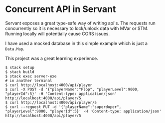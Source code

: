 # Concurrent API in Servant

Servant exposes a great type-safe way of writing api's. The requests run concurrently so it is necessary to lock/unlock data with MVar or STM. Running locally will potentially cause CORS issues.

I have used a mocked database in this simple example which is just a `Data.Map`.

This project was a great learning experience.

```
$ stack setup
$ stack build
$ stack exec server-exe
# in another terminal
$ curl http://localhost:4000/api/player
$ curl -X POST -d '{"playerName":"Plop", "playerLevel":9000, "playerId":5}' -H 'Content-type: application/json' http://localhost:4000/api/player/5
$ curl http://localhost:4000/api/player/5
$ curl --request PUT -d '{"playerName":"superduper", "playerLevel":9000, "playerId":5}' -H 'Content-type: application/json' http://localhost:4000/api/player/5

```
